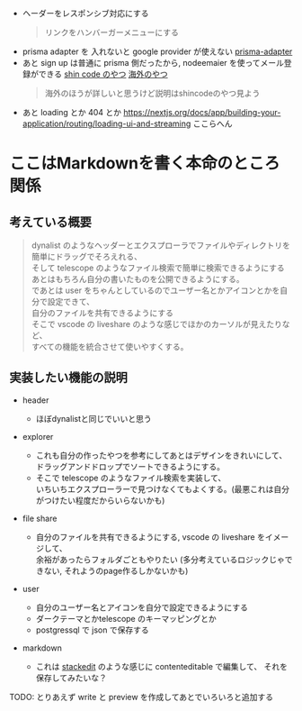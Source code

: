 - ヘーダーをレスポンシブ対応にする
  > リンクをハンバーガーメニューにする
- prisma adapter を 入れないと google provider が使えない [prisma-adapter](https://zenn.dev/ohtasoji/articles/439eea63f1828c)
- あと sign up は普通に prisma 側だったから, nodeemaier を使ってメール登録ができる [shin code のやつ](https://www.youtube.com/watch?v=ERo_JwWohoQ) [海外のやつ](https://www.youtube.com/watch?v=g6sTypMUx48)
  > 海外のほうが詳しいと思うけど説明はshincodeのやつ見よう
- あと loading とか 404 とか https://nextjs.org/docs/app/building-your-application/routing/loading-ui-and-streaming ここらへん

# ここはMarkdownを書く本命のところ関係

## 考えている概要

> dynalist のようなヘッダーとエクスプローラでファイルやディレクトリを簡単にドラッグでそろえれる、<br>
> そして telescope のようなファイル検索で簡単に検索できるようにする<br>
> あとはもちろん自分の書いたものを公開できるようにする。<br>
> であとは user をちゃんとしているのでユーザー名とかアイコンとかを自分で設定できて、<br>
> 自分のファイルを共有できるようにする<br>
> そこで vscode の liveshare のような感じでほかのカーソルが見えたりなど、<br>
> すべての機能を統合させて使いやすくする。<br>

## 実装したい機能の説明

- header
  - ほぼdynalistと同じでいいと思う
- explorer
  - これも自分の作ったやつを参考にしてあとはデザインをきれいにして、<br>
    ドラッグアンドドロップでソートできるようにする。<br>
  - そこで telescope のようなファイル検索を実装して、<br>
    いちいちエクスプローラーで見つけなくてもよくする。(最悪これは自分がつけたい程度だからいらないかも)
- file share
  - 自分のファイルを共有できるようにする,
    vscode の liveshare をイメージして、<br>
    余裕があったらフォルダごともやりたい (多分考えているロジックじゃできない, それようのpage作るしかないかも)
- user

  - 自分のユーザー名とアイコンを自分で設定できるようにする
  - ダークテーマとかtelescope のキーマッピングとか
  - postgressql で json で保存する

- markdown
  - これは [stackedit](https://stackedit.io/app#) のような感じに contenteditable で編集して、
    それを保存してみたいな？

TODO: とりあえず write と preview を作成してあとでいろいろと追加する
